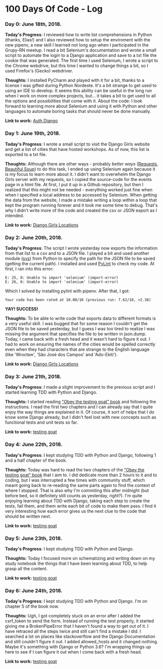 # 100 Days Of Code - Log

### Day 0: June 18th, 2018.

**Today's Progress**: I reviewed how to write list comprehensions in Python (thanks, Elias!) and I also reviewed how to setup the enviroment with the new pipenv, a new skill I learned not long ago when I participated in the Grupy-RN meetup. I read a bit Selenium's documentation and wrote a small script to automate the login to a Django application and save to a txt file the cookie that was generated. The first time I used Selenium, I wrote a script to the Chrome webdrive, but this time I wanted to change things a bit, so I used Firefox's (Gecko) webdriver.

**Thoughts:** I installed PyCharm and played with it for a bit, thanks to a license I was gifted during Python Nordeste. It's a bit strange to get used to using an IDE to develop. It seems this ability can be useful in the long run when I work on more complex projects, but... it takes a bit to get used to all the options and possibilities that come with it. About the code: I look forward to learning more about Selenium and using it with Python and other languages to automate boring tasks that should never be done manually. 

**Link to work:** [Auth Django](https://github.com/rsip22/101/tree/master/100daysofcode/Python/auth_django)


### Day 1: June 19th, 2018.

**Today's Progress**: I wrote a small script to visit the Django Girls website and get a list of cities that have hosted workshops. As of now, this list is exported to a txt file. 

**Thoughts:**  Although there are other ways - probably *better ways* ([Requests](http://docs.python-requests.org/en/master/), [Beautiful Soup](https://www.crummy.com/software/BeautifulSoup/)) to do this task, I ended up using Selenium again because it is my focus to learn more about it. I didn't want to overwhelm the Django Girls server with my requests, so I copied the source-code for the events page in a html file. At first, I put it up in a Github repository, but then I realized that this might not be needed - everything worked just fine when when I specified a local address to be accessed by Selenium. When getting the data from the website, I made a mistake writing a loop within a loop that kept the program running forever and it took me some time to debug. That's why I didn't write more of the code and created the csv or JSON export as I intended. 

**Link to work:** [Django Girls Locations](https://github.com/rsip22/101/tree/master/100daysofcode/Python/djangogirls_locations)

### Day 2: June 20th, 2018.

**Today's Progress**: 
The script I wrote yesterday now exports the information from that list to a csv and to a JSON file. I played a bit and used another module ([sys](https://docs.python.org/3/library/sys.html)) from Python to specify the path for the JSON file to be saved (getting the current path). I installed and used [PyLint](https://www.pylint.org) to check my code. At first, I ran into this error:

```
E: 25, 0: Unable to import 'selenium' (import-error)
E: 26, 0: Unable to import 'selenium' (import-error)
```
Which I solved by installing pylint with pipenv. After that, I got:

```
Your code has been rated at 10.00/10 (previous run: 7.62/10, +2.38)
```

**YAY! SUCCESS!** 

**Thoughts:** To be able to write code that exports data to different formats is a very useful skill. I was bugged that for some reason I couldn't get the JSON file to be saved yesterday, but I guess I was too tired to realize I was missing the argument that specifies the file to be written in json.dump. Today, I came back with a fresh head and it wasn't hard to figure it out. I had to work on ensuring the names of the cities would be spelled correctly even when they had characters that are strange to the English language (like 'Wrocław', 'São José dos Campos' and 'Ado-Ekiti').      

**Link to work:** [Django Girls Locations](https://github.com/rsip22/101/tree/master/100daysofcode/Python/djangogirls_locations)

### Day 3: June 21th, 2018.

**Today's Progress**: I made a slight improvement to the previous script and I started learning TDD with Python and Django. 

**Thoughts:** I started reading 
["Obey the testing goat" book](http://www.obeythetestinggoat.com/pages/book.html) and following the instructions. I read the first two chapters and I can already say that I quite enjoy the way things are explained in it. Of course, it sort of helps that I do know some Django already, but I didn't feel lost with new concepts such as functional tests and unit tests so far.  

**Link to work:** [testing goat](https://github.com/rsip22/101/tree/master/100daysofcode/Python/testing_goat)

### Day 4: June 22th, 2018.

**Today's Progress**: I kept studying TDD with Python and Django, following 1 and a half chapter of the book. 

**Thoughts:** Today was hard to read the two chapters of the ["Obey the testing goat" book](http://www.obeythetestinggoat.com/pages/book.html) that I aim to. I did dedicate more than 2 hours to it and to coding, but I was interrupted a few times with community stuff, which meant going back to re-reading the same parts again to find the context of where I stopped. That is also why I'm commiting this after midnight (but before bed, so it definitely still counts as yesterday, right?). I'm quite enjoying learning about TDD with Django, taking each step to create the tests, fail them, and them write each bit of code to make them pass. I find it very interesting how each error gives us the next clue to the code that should be written next.  

**Link to work:** [testing goat](https://github.com/rsip22/101/tree/master/100daysofcode/Python/testing_goat)

### Day 5: June 23th, 2018.

**Today's Progress**: I kept studying TDD with Python and Django. 

**Thoughts:** Today I focused more on schematizing and writing down on my study notebook the things that I have been learning about TDD, to help grasp all the content.  

**Link to work:** [testing goat](https://github.com/rsip22/101/tree/master/100daysofcode/Python/testing_goat)

### Day 6: June 24th, 2018.

**Today's Progress**: I kept studying TDD with Python and Django. I'm on chapter 5 of the book now. 

**Thoughts:** Ugh, I got completely stuck on an error after I added the csrf_token to send the form. Instead of running the test properly, it started giving me a BrokenPipeError that I haven't found a way to get out of it. I have retraced all the steps twice and still can't find a mistake I did. I searched a lot on places like stackoverflow and the Django Documentation and still couldn't figure it out. I added allowed_hosts and it changed nothing. Maybe it's something with Django or Python 3.6? I'm wrapping things up here to see if I can figure it out when I come back with a fresh head.  

**Link to work:** [testing goat](https://github.com/rsip22/101/tree/master/100daysofcode/Python/testing_goat)